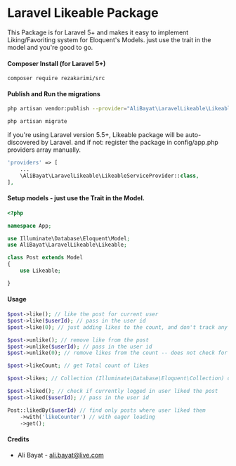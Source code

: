 Laravel Likeable Package
============

This Package is for Laravel 5+ and makes it easy to implement Liking/Favoriting system for Eloquent's Models. just use the trait in the model and you're good to go.

#### Composer Install (for Laravel 5+)

	composer require rezakarimi/src

#### Publish and Run the migrations


```bash
php artisan vendor:publish --provider="AliBayat\LaravelLikeable\LikeableServiceProvider" --tag=migrations

php artisan migrate
```


if you're using Laravel version 5.5+, Likeable package will be auto-discovered by Laravel. and if not: register the package in config/app.php providers array manually.
```php
'providers' => [
	...
	\AliBayat\LaravelLikeable\LikeableServiceProvider::class,
],
```


#### Setup models - just use the Trait in the Model.

```php
<?php

namespace App;

use Illuminate\Database\Eloquent\Model;
use AliBayat\LaravelLikeable\Likeable;

class Post extends Model
{
	use Likeable;

}

```

#### Usage

```php
$post->like(); // like the post for current user
$post->like($userId); // pass in the user id
$post->like(0); // just adding likes to the count, and don't track any user

$post->unlike(); // remove like from the post
$post->unlike($userId); // pass in the user id
$post->unlike(0); // remove likes from the count -- does not check for user

$post->likeCount; // get Total count of likes

$post->likes; // Collection (Illuminate\Database\Eloquent\Collection) of existing likes 

$post->liked(); // check if currently logged in user liked the post
$post->liked($userId); // pass in the user id

Post::likedBy($userId) // find only posts where user liked them
	->with('likeCounter') // with eager loading
	->get();
```

#### Credits

- Ali Bayat - <ali.bayat@live.com>
